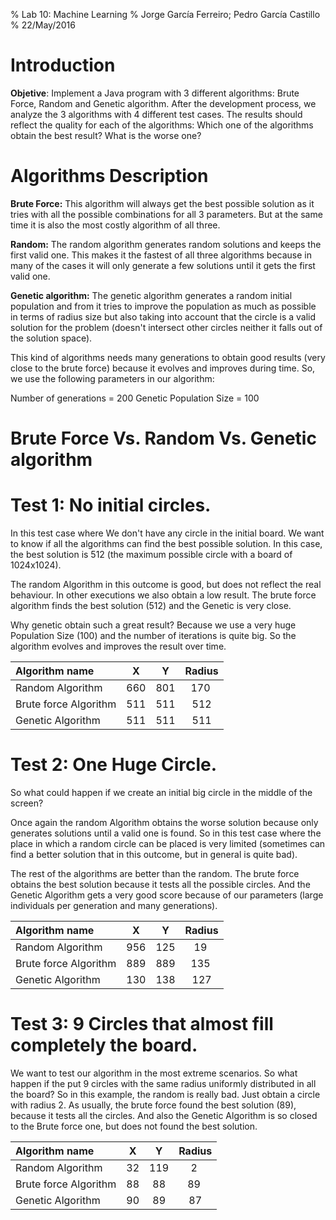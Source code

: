 % Lab 10: Machine Learning
% Jorge García Ferreiro; Pedro García Castillo
% 22/May/2016

Introduction
===========
**Objetive**:
Implement a Java program with 3 different algorithms: Brute Force, Random and Genetic algorithm.
After the development process, we analyze the 3 algorithms with 4 different test cases.
The results should reflect the quality for each of the algorithms: Which one of the algorithms obtain the best result? What is the worse one?

Algorithms Description
============

**Brute Force:**
This algorithm will always get the best possible solution as it tries with all the possible combinations for all 3 parameters. But at the same time it is also the most costly algorithm of all three.

**Random:** The random algorithm generates random solutions and keeps the first valid one. This makes it the fastest of all three algorithms because in many of the cases it will only generate a few solutions until it gets the first valid one.

**Genetic algorithm:** The genetic algorithm generates a random initial population and from it tries to improve the population as much as possible in terms of radius size but also taking into account that the circle is a valid solution for the problem (doesn't intersect other circles neither it falls out of the solution space).

This kind of algorithms needs many generations to obtain good results (very close to the brute force) because it evolves and improves during time.
So, we use the following parameters in our algorithm:

Number of generations = 200
Genetic Population Size = 100

Brute Force Vs. Random Vs. Genetic algorithm
============================================

# Test 1: No initial circles.

In this test case where We don't have any circle in the initial board. We want to know if all the algorithms can find the best possible solution.
In this case, the best solution is 512 (the maximum possible circle with a board of 1024x1024).

The random Algorithm in this outcome is good, but does not reflect the real behaviour. In other executions we also obtain a low result.
The brute force algorithm finds the best solution (512) and the Genetic is very close.

Why genetic obtain such a great result? Because we use a very huge Population Size (100) and the number of iterations is quite big. So the algorithm evolves and improves the result over time.

| Algorithm name          | X   | Y | Radius |
|:------------------------|:----:|:----:|:----:|
| Random Algorithm        | 660 | 801 | 170   |
| Brute force Algorithm   | 511 | 511 | 512 |
| Genetic Algorithm       | 511 | 511 | 511 |

# Test 2: One Huge Circle.

So what could happen if we create an initial big circle in the middle of the screen?

Once again the random Algorithm obtains the worse solution because only generates solutions until a valid one is found. So in this test case where the place in which a random circle can be placed is very limited (sometimes can find a better solution that in this outcome, but in general is quite bad).

The rest of the algorithms are better than the random. The brute force obtains the best solution because it tests all the possible circles. And the Genetic Algorithm gets a very good score because of our parameters (large individuals per generation and many generations).

| Algorithm name          | X   | Y | Radius |
|:------------------------|:----:|:----:|:----:|
| Random Algorithm        | 956 | 125 | 19  |
| Brute force Algorithm   | 889 | 889 | 135 |
| Genetic Algorithm       | 130 | 138 | 127 |


# Test 3: 9 Circles that almost fill completely the board.

We want to test our algorithm in the most extreme scenarios. So what happen if the put 9 circles with the same radius uniformly distributed in all the board?
So in this example, the random is really bad. Just obtain a circle with radius 2. As usually, the brute force found the best solution (89), because it tests all the circles. And also the Genetic Algorithm is so closed to the Brute force one, but does not found the best solution.

| Algorithm name          | X   | Y | Radius |
|:------------------------|:----:|:----:|:----:|
| Random Algorithm        | 32 | 119 | 2   |
| Brute force Algorithm   | 88 | 88 | 89 |
| Genetic Algorithm       | 90 | 89 | 87 |
